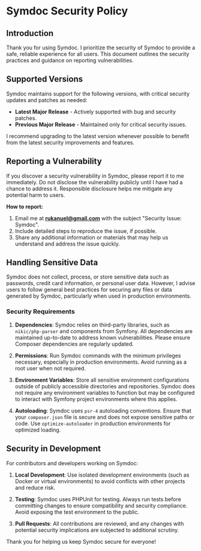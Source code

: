 # Symdoc Security Policy

## Introduction

Thank you for using Symdoc. I prioritize the security of Symdoc to provide a safe, reliable experience for all users. This document outlines the security practices and guidance on reporting vulnerabilities.

## Supported Versions

Symdoc maintains support for the following versions, with critical security updates and patches as needed:

- **Latest Major Release** - Actively supported with bug and security patches.
- **Previous Major Release** - Maintained only for critical security issues.

I recommend upgrading to the latest version whenever possible to benefit from the latest security improvements and features.

## Reporting a Vulnerability

If you discover a security vulnerability in Symdoc, please report it to me immediately. Do not disclose the vulnerability publicly until I have had a chance to address it. Responsible disclosure helps me mitigate any potential harm to users.

**How to report:**
1. Email me at **rukanuel@gmail.com** with the subject "Security Issue: Symdoc".
2. Include detailed steps to reproduce the issue, if possible.
3. Share any additional information or materials that may help us understand and address the issue quickly.

## Handling Sensitive Data

Symdoc does not collect, process, or store sensitive data such as passwords, credit card information, or personal user data. However, I advise users to follow general best practices for securing any files or data generated by Symdoc, particularly when used in production environments.

### Security Requirements

1. **Dependencies**: Symdoc relies on third-party libraries, such as `nikic/php-parser` and components from Symfony. All dependencies are maintained up-to-date to address known vulnerabilities. Please ensure Composer dependencies are regularly updated.
  
2. **Permissions**: Run Symdoc commands with the minimum privileges necessary, especially in production environments. Avoid running as a root user when not required.

3. **Environment Variables**: Store all sensitive environment configurations outside of publicly accessible directories and repositories. Symdoc does not require any environment variables to function but may be configured to interact with Symfony project environments where this applies.

4. **Autoloading**: Symdoc uses `psr-4` autoloading conventions. Ensure that your `composer.json` file is secure and does not expose sensitive paths or code. Use `optimize-autoloader` in production environments for optimized loading.

## Security in Development

For contributors and developers working on Symdoc:

1. **Local Development**: Use isolated development environments (such as Docker or virtual environments) to avoid conflicts with other projects and reduce risk.
  
2. **Testing**: Symdoc uses PHPUnit for testing. Always run tests before committing changes to ensure compatibility and security compliance. Avoid exposing the test environment to the public.

3. **Pull Requests**: All contributions are reviewed, and any changes with potential security implications are subjected to additional scrutiny.

Thank you for helping us keep Symdoc secure for everyone!
